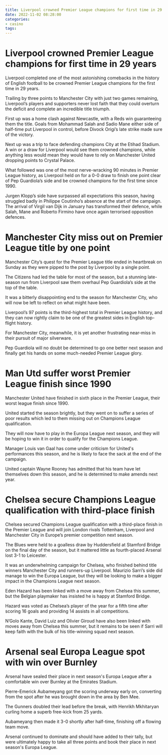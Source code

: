 ```yaml
---
title: Liverpool crowned Premier League champions for first time in 29 years
date: 2022-11-02 08:28:00
categories:
- casino
tags:
---
```



#  Liverpool crowned Premier League champions for first time in 29 years

Liverpool completed one of the most astonishing comebacks in the history of English football to be crowned Premier League champions for the first time in 29 years.

Trailing by three points to Manchester City with just two games remaining, Liverpool’s players and supporters never lost faith that they could overturn the deficit and complete an incredible title triumph.

First up was a home clash against Newcastle, with a Reds win guaranteeing them the title. Goals from Mohammad Salah and Sadio Mane either side of half-time put Liverpool in control, before Divock Origi’s late strike made sure of the victory.

Next up was a trip to face defending champions City at the Etihad Stadium. A win or a draw for Liverpool would see them crowned champions, while anything less would mean they would have to rely on Manchester United dropping points to Crystal Palace.

What followed was one of the most nerve-wracking 90 minutes in Premier League history, as Liverpool held on for a 0-0 draw to finish one point clear of Pep Guardiola’s side and be crowned champions for the first time since 1990.

Jurgen Klopp’s side have surpassed all expectations this season, having struggled badly in Philippe Coutinho’s absence at the start of the campaign. The arrival of Virgil van Dijk in January has transformed their defence, while Salah, Mane and Roberto Firmino have once again terrorised opposition defences.

#  Manchester City miss out on Premier League title by one point

Manchester City’s quest for the Premier League title ended in heartbreak on Sunday as they were pipped to the post by Liverpool by a single point.

The Citizens had led the table for most of the season, but a stunning late-season run from Liverpool saw them overhaul Pep Guardiola’s side at the top of the table.

It was a bitterly disappointing end to the season for Manchester City, who will now be left to reflect on what might have been.

Liverpool’s 97 points is the third-highest total in Premier League history, and they can now rightly claim to be one of the greatest sides in English top-flight history.

For Manchester City, meanwhile, it is yet another frustrating near-miss in their pursuit of major silverware.

Pep Guardiola will no doubt be determined to go one better next season and finally get his hands on some much-needed Premier League glory.

#  Man Utd suffer worst Premier League finish since 1990

Manchester United have finished in sixth place in the Premier League, their worst league finish since 1990.

United started the season brightly, but they went on to suffer a series of poor results which led to them missing out on Champions League qualification.

They will now have to play in the Europa League next season, and they will be hoping to win it in order to qualify for the Champions League.

Manager Louis van Gaal has come under criticism for United's performances this season, and he is likely to face the sack at the end of the campaign.

United captain Wayne Rooney has admitted that his team have let themselves down this season, and he is determined to make amends next year.

#  Chelsea secure Champions League qualification with third-place finish

Chelsea secured Champions League qualification with a third-place finish in the Premier League and will join London rivals Tottenham, Liverpool and Manchester City in Europe’s premier competition next season.

The Blues were held to a goalless draw by Huddersfield at Stamford Bridge on the final day of the season, but it mattered little as fourth-placed Arsenal lost 3-1 to Leicester.

It was an underwhelming campaign for Chelsea, who finished behind title winners Manchester City and runners-up Liverpool. Maurizio Sarri’s side did manage to win the Europa League, but they will be looking to make a bigger impact in the Champions League next season.

Eden Hazard has been linked with a move away from Chelsea this summer, but the Belgian playmaker has insisted he is happy at Stamford Bridge.

Hazard was voted as Chelsea’s player of the year for a fifth time after scoring 16 goals and providing 14 assists in all competitions.

N’Golo Kante, David Luiz and Olivier Giroud have also been linked with moves away from Chelsea this summer, but it remains to be seen if Sarri will keep faith with the bulk of his title-winning squad next season.

#  Arsenal seal Europa League spot with win over Burnley

Arsenal have sealed their place in next season's Europa League after a comfortable win over Burnley at the Emirates Stadium.

Pierre-Emerick Aubameyang got the scoring underway early on, converting from the spot after he was brought down in the area by Ben Mee.

The Gunners doubled their lead before the break, with Henrikh Mkhitaryan curling home a superb free-kick from 25 yards.

Aubameyang then made it 3-0 shortly after half-time, finishing off a flowing team move.

Arsenal continued to dominate and should have added to their tally, but were ultimately happy to take all three points and book their place in next season's Europa League.